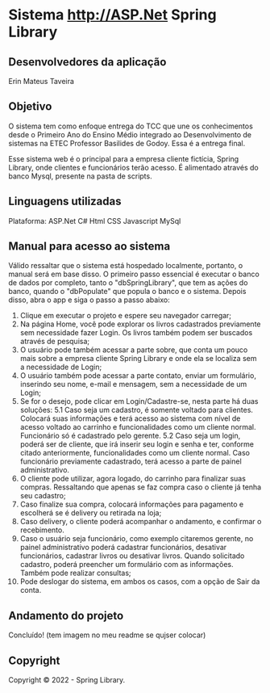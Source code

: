 # Sistema http://ASP.Net Spring Library

<logo se qujser ensino como bota>

## Desenvolvedores da aplicação 
Erin
Mateus Taveira 

## Objetivo
O sistema tem como enfoque entrega do TCC que une os conhecimentos desde o Primeiro Ano do Ensino Médio integrado ao Desenvolvimento de sistemas na ETEC Professor Basilides de Godoy. Essa é a entrega final.

Esse sistema web é o principal para a empresa cliente fictícia, Spring Library, onde clientes e funcionários terão acesso. É alimentado através do banco Mysql, presente na pasta de scripts.

## Linguagens utilizadas

Plataforma: ASP.Net 
C# 
Html
CSS
Javascript
MySql

## Manual para acesso ao sistema

Válido ressaltar que o sistema está hospedado localmente, portanto, o manual será em base disso.
O primeiro passo essencial é executar o banco de dados por completo, tanto o "dbSpringLibrary", que tem as ações do banco, quando o "dbPopulate" que popula o banco e o sistema. Depois disso, abra o app e siga o passo a passo abaixo:

1. Clique em executar o projeto e espere seu navegador carregar;
2. Na página Home, você pode explorar os livros cadastrados previamente sem necessidade fazer Login. Os livros também podem ser buscados através de pesquisa;
3. O usuário pode também acessar a parte sobre, que conta um pouco mais sobre a empresa cliente Spring Library e onde ela se localiza sem a necessidade de Login;
4. O usuário também pode acessar a parte contato, enviar um formulário, inserindo seu nome, e-mail e mensagem, sem a necessidade de um Login;
5. Se for o desejo, pode clicar em Login/Cadastre-se, nesta parte há duas soluções:
5.1 Caso seja um cadastro, é somente voltado para clientes. Colocará suas informações e terá acesso ao sistema com nível de acesso voltado ao carrinho e funcionalidades como um cliente normal. Funcionário só é cadastrado pelo gerente.
5.2 Caso seja um login, poderá ser de cliente, que irá inserir seu login e senha e ter, conforme citado anteriormente, funcionalidades como um cliente normal. Caso funcionário previamente cadastrado, terá acesso a parte de painel administrativo. 
6. O cliente pode utilizar, agora logado, do carrinho para finalizar suas compras. Ressaltando que apenas se faz compra caso o cliente já tenha seu cadastro;
7. Caso finalize sua compra, colocará informações para pagamento e escolherá se é delivery ou retirada na loja;
8. Caso delivery, o cliente poderá acompanhar o andamento, e confirmar o recebimento.
9. Caso o usuário seja funcionário, como exemplo citaremos gerente, no painel administrativo poderá cadastrar funcionários, desativar funcionários, cadastrar livros ou desativar livros. Quando solicitado cadastro, poderá preencher um formulário com as informações. Também pode realizar consultas;
10. Pode deslogar do sistema, em ambos os casos, com a opção de Sair da conta. 

## Andamento do projeto

Concluído! (tem imagem no meu readme se qujser colocar)

## Copyright 

Copyright ©️ 2022 - Spring Library.
